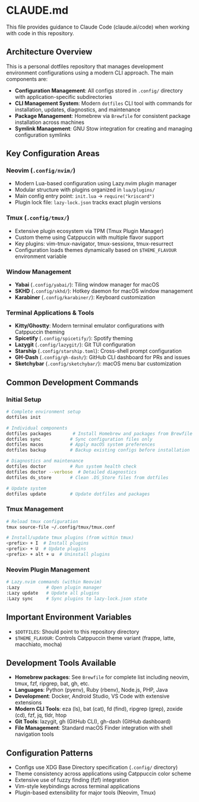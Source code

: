 # CLAUDE.md

This file provides guidance to Claude Code (claude.ai/code) when working with code in this repository.

## Architecture Overview

This is a personal dotfiles repository that manages development environment configurations using a modern CLI approach. The main components are:

- **Configuration Management**: All configs stored in `.config/` directory with application-specific subdirectories
- **CLI Management System**: Modern `dotfiles` CLI tool with commands for installation, updates, diagnostics, and maintenance
- **Package Management**: Homebrew via `Brewfile` for consistent package installation across machines
- **Symlink Management**: GNU Stow integration for creating and managing configuration symlinks

## Key Configuration Areas

### Neovim (`.config/nvim/`)
- Modern Lua-based configuration using Lazy.nvim plugin manager
- Modular structure with plugins organized in `lua/plugins/` 
- Main config entry point: `init.lua` → `require("kriscard")`
- Plugin lock file: `lazy-lock.json` tracks exact plugin versions

### Tmux (`.config/tmux/`)
- Extensive plugin ecosystem via TPM (Tmux Plugin Manager)
- Custom theme using Catppuccin with multiple flavor support
- Key plugins: vim-tmux-navigator, tmux-sessionx, tmux-resurrect
- Configuration loads themes dynamically based on `$THEME_FLAVOUR` environment variable

### Window Management
- **Yabai** (`.config/yabai/`): Tiling window manager for macOS
- **SKHD** (`.config/skhd/`): Hotkey daemon for macOS window management
- **Karabiner** (`.config/karabiner/`): Keyboard customization

### Terminal Applications & Tools
- **Kitty/Ghostty**: Modern terminal emulator configurations with Catppuccin theming
- **Spicetify** (`.config/spicetify/`): Spotify theming
- **Lazygit** (`.config/lazygit/`): Git TUI configuration
- **Starship** (`.config/starship.toml`): Cross-shell prompt configuration
- **GH-Dash** (`.config/gh-dash/`): GitHub CLI dashboard for PRs and issues
- **Sketchybar** (`.config/sketchybar/`): macOS menu bar customization

## Common Development Commands

### Initial Setup
```bash
# Complete environment setup
dotfiles init

# Individual components
dotfiles packages        # Install Homebrew and packages from Brewfile
dotfiles sync           # Sync configuration files only
dotfiles macos          # Apply macOS system preferences
dotfiles backup         # Backup existing configs before installation

# Diagnostics and maintenance
dotfiles doctor         # Run system health check
dotfiles doctor --verbose  # Detailed diagnostics
dotfiles ds_store       # Clean .DS_Store files from dotfiles

# Update system
dotfiles update         # Update dotfiles and packages
```

### Tmux Management
```bash
# Reload tmux configuration
tmux source-file ~/.config/tmux/tmux.conf

# Install/update tmux plugins (from within tmux)
<prefix> + I  # Install plugins
<prefix> + U  # Update plugins
<prefix> + alt + u  # Uninstall plugins
```

### Neovim Plugin Management
```bash
# Lazy.nvim commands (within Neovim)
:Lazy          # Open plugin manager
:Lazy update   # Update all plugins
:Lazy sync     # Sync plugins to lazy-lock.json state
```

## Important Environment Variables
- `$DOTFILES`: Should point to this repository directory
- `$THEME_FLAVOUR`: Controls Catppuccin theme variant (frappe, latte, macchiato, mocha)

## Development Tools Available
- **Homebrew packages**: See `Brewfile` for complete list including neovim, tmux, fzf, ripgrep, bat, gh, etc.
- **Languages**: Python (pyenv), Ruby (rbenv), Node.js, PHP, Java
- **Development**: Docker, Android Studio, VS Code with extensive extensions
- **Modern CLI Tools**: eza (ls), bat (cat), fd (find), ripgrep (grep), zoxide (cd), fzf, jq, tldr, htop
- **Git Tools**: lazygit, gh (GitHub CLI), gh-dash (GitHub dashboard)
- **File Management**: Standard macOS Finder integration with shell navigation tools

## Configuration Patterns
- Configs use XDG Base Directory specification (`.config/` directory)
- Theme consistency across applications using Catppuccin color scheme
- Extensive use of fuzzy finding (fzf) integration
- Vim-style keybindings across terminal applications
- Plugin-based extensibility for major tools (Neovim, Tmux)